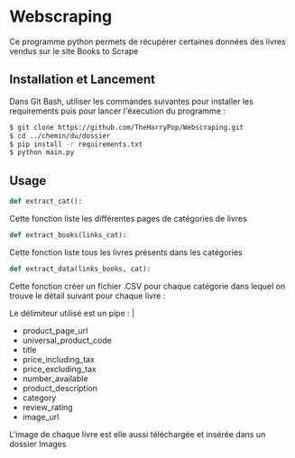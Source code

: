 # Webscraping

Ce programme python permets de récupérer certaines données des livres vendus sur le site Books to Scrape

## Installation et Lancement

Dans Git Bash, utiliser les commandes suivantes pour installer les requirements puis pour lancer l'éxecution du programme :

```bash
$ git clone https://github.com/TheHarryPop/Webscraping.git
$ cd ../chemin/du/dossier
$ pip install -r requirements.txt
$ python main.py
```

## Usage
```python
def extract_cat():
```
Cette fonction liste les différentes pages de catégories de livres

```python
def extract_books(links_cat):
```
Cette fonction liste tous les livres présents dans les catégories

```python
def extract_data(links_books, cat):
```
Cette fonction créer un fichier .CSV pour chaque catégorie dans lequel on trouve le détail suivant pour chaque livre :

Le délimiteur utilisé est un pipe : |
- product_page_url
- universal_product_code 
- title
- price_including_tax
- price_excluding_tax
- number_available
- product_description
- category
- review_rating
- image_url

L'image de chaque livre est elle aussi téléchargée et insérée dans un dossier Images


